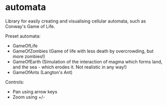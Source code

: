automata
========

Library for easily creating and visualising cellular automata, such as Conway's Game of Life.

Preset automata:
 - GameOfLife
 - GameOfZombies (Game of life with less death by overcrowding, but more zombies!)
 - GameOfEarth (Simulation of the interaction of magma which forms land, and the sea - which erodes it. Not realistic in any way!)
 - GameOfAnts (Langton's Ant) 
 
 Controls:
  - Pan using arrow keys
  - Zoom using +/-